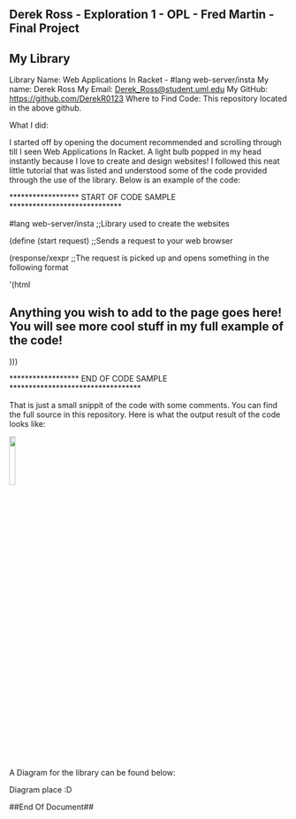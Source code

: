 ## Derek Ross - Exploration 1 - OPL - Fred Martin -  Final Project

## My Library ###
Library Name: Web Applications In Racket  -  #lang web-server/insta
My name: Derek Ross
My Email: Derek_Ross@student.uml.edu
My GitHub: https://github.com/DerekR0123
Where to Find Code: This repository located in the above github.

What I did:

I started off by opening the document recommended and scrolling through till I seen Web Applications In Racket. A light bulb popped
in my head instantly because I love to create and design websites! I followed this neat little tutorial that was listed and understood some of the code provided through the use of the library. Below is an example of the code:

****************** START OF CODE SAMPLE *****************************

#lang web-server/insta
;;Library used to create the websites

(define (start request)
  ;;Sends a request to your web browser
  
  (response/xexpr
   ;;The request is picked up and opens something in the following format
   
   '(html
   
   ## Anything you wish to add to the page goes here! You will see more cool stuff in my full example of the code! ##
   )))
   
   
   ****************** END OF CODE SAMPLE **********************************
   
   
   That is just a small snippit of the code with some comments. You can find the full source in this repository. Here is what
   the output result of the code looks like:
   
   
   <img src="https://gyazo.com/8f56ab0a7e5a278d962c30eff093ef5f" width="15%"></img>
   
   A Diagram for the library can be found below:
   
   Diagram place :D
   
   
   
   ##End Of Document##
   
   
   
   
